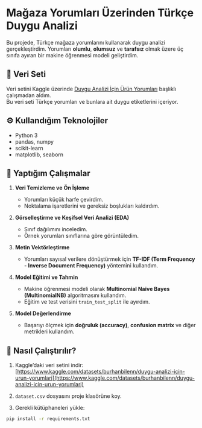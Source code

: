 # Mağaza Yorumları Üzerinden Türkçe Duygu Analizi

Bu projede, Türkçe mağaza yorumlarını kullanarak duygu analizi gerçekleştirdim. Yorumları **olumlu**, **olumsuz** ve **tarafsız** olmak üzere üç sınıfa ayıran bir makine öğrenmesi modeli geliştirdim.

## 📁 Veri Seti

Veri setini Kaggle üzerinde [Duygu Analizi İçin Ürün Yorumları](https://www.kaggle.com/datasets/burhanbilenn/duygu-analizi-icin-urun-yorumlari) başlıklı çalışmadan aldım.  
Bu veri seti Türkçe yorumları ve bunlara ait duygu etiketlerini içeriyor.

## ⚙️ Kullandığım Teknolojiler

- Python 3
- pandas, numpy
- scikit-learn
- matplotlib, seaborn

## 🧪 Yaptığım Çalışmalar

1. **Veri Temizleme ve Ön İşleme**  
   - Yorumları küçük harfe çevirdim.  
   - Noktalama işaretlerini ve gereksiz boşlukları kaldırdım.  

2. **Görselleştirme ve Keşifsel Veri Analizi (EDA)**  
   - Sınıf dağılımını inceledim.  
   - Örnek yorumları sınıflarına göre görüntüledim.  

3. **Metin Vektörleştirme**  
   - Yorumları sayısal verilere dönüştürmek için **TF-IDF (Term Frequency - Inverse Document Frequency)** yöntemini kullandım.

4. **Model Eğitimi ve Tahmin**  
   - Makine öğrenmesi modeli olarak **Multinomial Naive Bayes (MultinomialNB)** algoritmasını kullandım.  
   - Eğitim ve test verisini `train_test_split` ile ayırdım.

5. **Model Değerlendirme**  
   - Başarıyı ölçmek için **doğruluk (accuracy)**, **confusion matrix** ve diğer metrikleri kullandım.

## 🚀 Nasıl Çalıştırılır?

1. Kaggle’daki veri setini indir:  
   [https://www.kaggle.com/datasets/burhanbilenn/duygu-analizi-icin-urun-yorumlari](https://www.kaggle.com/datasets/burhanbilenn/duygu-analizi-icin-urun-yorumlari)

2. `dataset.csv` dosyasını proje klasörüne koy.

3. Gerekli kütüphaneleri yükle:

```bash
pip install -r requirements.txt
